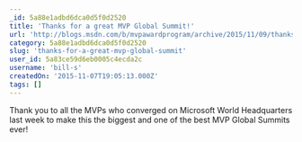 ```yaml
---
_id: 5a88e1adbd6dca0d5f0d2520
title: 'Thanks for a great MVP Global Summit!'
url: 'http://blogs.msdn.com/b/mvpawardprogram/archive/2015/11/09/thanks-for-a-great-mvp-global-summit.aspx'
category: 5a88e1adbd6dca0d5f0d2520
slug: 'thanks-for-a-great-mvp-global-summit'
user_id: 5a83ce59d6eb0005c4ecda2c
username: 'bill-s'
createdOn: '2015-11-07T19:05:13.000Z'
tags: []
---
```


Thank you to all the MVPs who converged on Microsoft World Headquarters last week to make this the biggest and one of the best MVP Global Summits ever!
